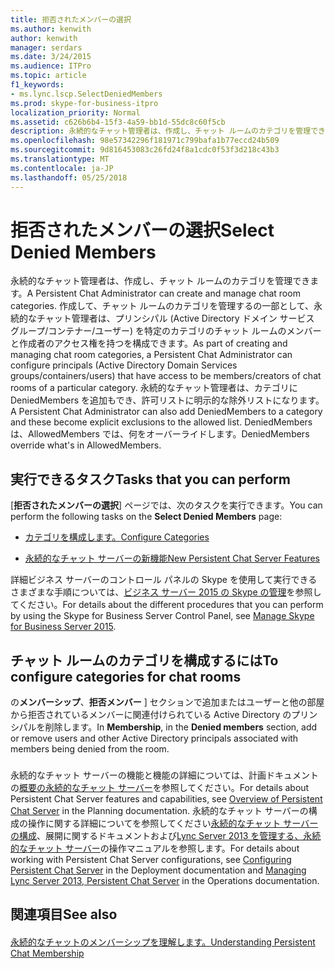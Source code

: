```yaml
---
title: 拒否されたメンバーの選択
ms.author: kenwith
author: kenwith
manager: serdars
ms.date: 3/24/2015
ms.audience: ITPro
ms.topic: article
f1_keywords:
- ms.lync.lscp.SelectDeniedMembers
ms.prod: skype-for-business-itpro
localization_priority: Normal
ms.assetid: c626b6b4-15f3-4a59-bb1d-55dc8c60f5cb
description: 永続的なチャット管理者は、作成し、チャット ルームのカテゴリを管理できます。 作成して、チャット ルームのカテゴリを管理するの一部として、永続的なチャット管理者は、プリンシパル (Active Directory ドメイン サービス グループ/コンテナー/ユーザー) を特定のカテゴリのチャット ルームのメンバーと作成者のアクセス権を持つを構成できます。 永続的なチャット管理者は、カテゴリに DeniedMembers を追加もでき、許可リストに明示的な除外リストになります。 DeniedMembers は、AllowedMembers では、何をオーバーライドします。
ms.openlocfilehash: 98e57342296f181971c799bafa1b77eccd24b509
ms.sourcegitcommit: 9d816453083c26fd24f8a1cdc0f53f3d218c43b3
ms.translationtype: MT
ms.contentlocale: ja-JP
ms.lasthandoff: 05/25/2018
---
```

# <a name="select-denied-members"></a><span data-ttu-id="275d6-106">拒否されたメンバーの選択</span><span class="sxs-lookup"><span data-stu-id="275d6-106">Select Denied Members</span></span>
 
<span data-ttu-id="275d6-107">永続的なチャット管理者は、作成し、チャット ルームのカテゴリを管理できます。</span><span class="sxs-lookup"><span data-stu-id="275d6-107">A Persistent Chat Administrator can create and manage chat room categories.</span></span> <span data-ttu-id="275d6-108">作成して、チャット ルームのカテゴリを管理するの一部として、永続的なチャット管理者は、プリンシパル (Active Directory ドメイン サービス グループ/コンテナー/ユーザー) を特定のカテゴリのチャット ルームのメンバーと作成者のアクセス権を持つを構成できます。</span><span class="sxs-lookup"><span data-stu-id="275d6-108">As part of creating and managing chat room categories, a Persistent Chat Administrator can configure principals (Active Directory Domain Services groups/containers/users) that have access to be members/creators of chat rooms of a particular category.</span></span> <span data-ttu-id="275d6-109">永続的なチャット管理者は、カテゴリに DeniedMembers を追加もでき、許可リストに明示的な除外リストになります。</span><span class="sxs-lookup"><span data-stu-id="275d6-109">A Persistent Chat Administrator can also add DeniedMembers to a category and these become explicit exclusions to the allowed list.</span></span> <span data-ttu-id="275d6-110">DeniedMembers は、AllowedMembers では、何をオーバーライドします。</span><span class="sxs-lookup"><span data-stu-id="275d6-110">DeniedMembers override what's in AllowedMembers.</span></span>
  
## <a name="tasks-that-you-can-perform"></a><span data-ttu-id="275d6-111">実行できるタスク</span><span class="sxs-lookup"><span data-stu-id="275d6-111">Tasks that you can perform</span></span>

<span data-ttu-id="275d6-112">[**拒否されたメンバーの選択**] ページでは、次のタスクを実行できます。</span><span class="sxs-lookup"><span data-stu-id="275d6-112">You can perform the following tasks on the **Select Denied Members** page:</span></span>
  
- [<span data-ttu-id="275d6-113">カテゴリを構成します。</span><span class="sxs-lookup"><span data-stu-id="275d6-113">Configure Categories</span></span>](http://technet.microsoft.com/library/4547f514-f0c0-404d-890f-092ddeeac852.aspx)
    
- [<span data-ttu-id="275d6-114">永続的なチャット サーバーの新機能</span><span class="sxs-lookup"><span data-stu-id="275d6-114">New Persistent Chat Server Features</span></span>](http://technet.microsoft.com/library/c3ec6f33-6261-4bf5-aa31-baa8ab2a87d8.aspx)
    
<span data-ttu-id="275d6-115">詳細ビジネス サーバーのコントロール パネルの Skype を使用して実行できるさまざまな手順については、[ビジネス サーバー 2015 の Skype の管理](../../../manage/manage.md)を参照してください。</span><span class="sxs-lookup"><span data-stu-id="275d6-115">For details about the different procedures that you can perform by using the Skype for Business Server Control Panel, see [Manage Skype for Business Server 2015](../../../manage/manage.md).</span></span>
  
## <a name="to-configure-categories-for-chat-rooms"></a><span data-ttu-id="275d6-116">チャット ルームのカテゴリを構成するには</span><span class="sxs-lookup"><span data-stu-id="275d6-116">To configure categories for chat rooms</span></span>

<span data-ttu-id="275d6-117">の**メンバーシップ**、**拒否メンバー** ] セクションで追加またはユーザーと他の部屋から拒否されているメンバーに関連付けられている Active Directory のプリンシパルを削除します。</span><span class="sxs-lookup"><span data-stu-id="275d6-117">In **Membership**, in the **Denied members** section, add or remove users and other Active Directory principals associated with members being denied from the room.</span></span>
  
### 

<span data-ttu-id="275d6-118">永続的なチャット サーバーの機能と機能の詳細については、計画ドキュメントの[概要の永続的なチャット サーバー](http://technet.microsoft.com/library/23f7c886-304d-495a-ae70-3cbb44241acd.aspx)を参照してください。</span><span class="sxs-lookup"><span data-stu-id="275d6-118">For details about Persistent Chat Server features and capabilities, see [Overview of Persistent Chat Server](http://technet.microsoft.com/library/23f7c886-304d-495a-ae70-3cbb44241acd.aspx) in the Planning documentation.</span></span> <span data-ttu-id="275d6-119">永続的なチャット サーバーの構成の操作に関する詳細についてを参照してください[永続的なチャット サーバーの構成](http://technet.microsoft.com/library/d90a4049-b268-4e8e-9f24-0cef08c8d9ed.aspx)、展開に関するドキュメントおよび[Lync Server 2013 を管理する、永続的なチャット サーバー](http://technet.microsoft.com/library/82befdc6-5d32-45f1-bfd7-aaedffed1ab8.aspx)の操作マニュアルを参照します。</span><span class="sxs-lookup"><span data-stu-id="275d6-119">For details about working with Persistent Chat Server configurations, see [Configuring Persistent Chat Server](http://technet.microsoft.com/library/d90a4049-b268-4e8e-9f24-0cef08c8d9ed.aspx) in the Deployment documentation and [Managing Lync Server 2013, Persistent Chat Server](http://technet.microsoft.com/library/82befdc6-5d32-45f1-bfd7-aaedffed1ab8.aspx) in the Operations documentation.</span></span>
  
## <a name="see-also"></a><span data-ttu-id="275d6-120">関連項目</span><span class="sxs-lookup"><span data-stu-id="275d6-120">See also</span></span>

#### 

[<span data-ttu-id="275d6-121">永続的なチャットのメンバーシップを理解します。</span><span class="sxs-lookup"><span data-stu-id="275d6-121">Understanding Persistent Chat Membership</span></span>](http://technet.microsoft.com/library/900392d6-6e9f-4dae-93d6-39d7474409ef.aspx)

